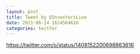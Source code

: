 ```yaml
--- 
layout: post 
title: Tweet by @InvestorsLive 
date: 2021-06-24 1624564626 
categories: twitter 
--- 
```

https://twitter.com/o/status/1408152200698863616